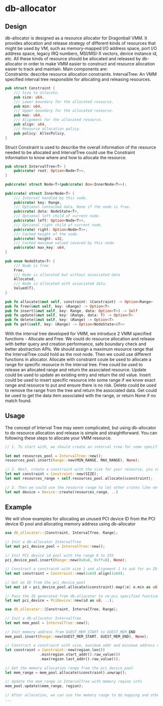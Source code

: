 # db-allocator

## Design

db-allocator is designed as a resource allocator for Dragonball VMM. It provides allocation and release strategy of different kinds of resources that might be used by VM, such as memory-mapped I/O address space, port I/O address space, legacy IRQ numbers, MSI/MSI-X vectors, device instance id, etc. All these kinds of resource should be allocated and released by db-allocator in order to make VMM easier to construct and resource allocation easier to track and maintain.
Main components are:   
Constraints: describe resource allocation constraints.
IntervalTree: An VMM specified interval tree responsible for allocating and releasing resources.

```rust
pub struct Constraint {
    /// Size to allocate.
    pub size: u64,
    /// Lower boundary for the allocated resource.
    pub min: u64,
    /// Upper boundary for the allocated resource.
    pub max: u64,
    /// Alignment for the allocated resource.
    pub align: u64,
    /// Resource allocation policy.
    pub policy: AllocPolicy,
}
```

Struct Constraint is used to describe the overall information of the resource needed to be allocated and IntervalTree could use the Constraint information to know where and how to allocate the resource.
```rust
pub struct IntervalTree<T> {
    pub(crate) root: Option<Node<T>>,
}
​
pub(crate) struct Node<T>(pub(crate) Box<InnerNode<T>>);
​
pub(crate) struct InnerNode<T> {
    /// Interval handled by this node.
    pub(crate) key: Range,
    /// Optional contained data, None if the node is free.
    pub(crate) data: NodeState<T>,
    /// Optional left child of current node.
    pub(crate) left: Option<Node<T>>,
    /// Optional right child of current node.
    pub(crate) right: Option<Node<T>>,
    /// Cached height of the node.
    pub(crate) height: u32,
    /// Cached maximum valued covered by this node.
    pub(crate) max_key: u64,
}
​
pub enum NodeState<T> {
    /// Node is free
    Free,
    /// Node is allocated but without associated data
    Allocated,
    /// Node is allocated with associated data.
    Valued(T),
}
​
pub fn allocate(&mut self, constraint: &Constraint) -> Option<Range>
pub fn free(&mut self, key: &Range) -> Option<T>
pub fn insert(&mut self, key: Range, data: Option<T>) -> Self
pub fn update(&mut self, key: &Range, data: T) -> Option<T>
pub fn delete(&mut self, key: &Range) -> Option<T> 
pub fn get(&self, key: &Range) -> Option<NodeState<&T>>

```
With the interval tree developed for VMM, we introduce 2 VMM specified functions - Allocate and Free.  We could do resource allocation and release with better query and creation performance, safe boundary check and better abstraction APIs.
We should assign a maximum resource range that the IntervalTree could hold as the root node. Then we could use different functions in allocator.
Allocate with constraint coule be used to allocate a range for specific resource in the interval tree. 
Free could be used to release an allocated range and return the associated resource.
Update could be used to update an existing entry and return the old value.
Insert could be used to insert specific resource into some range if we know exact range and resource to put and ensure there is no risk.
Delete could be used to remove the range from the tree and return the associated data.
Get could be used to get the data item associated with the range, or return None if no match found.
## Usage
The concept of Interval Tree may seem complicated, but using db-allocator to do resource allocation and release is simple and straightforward. 
You can following these steps to allocate your VMM resource.
```rust
// 1. To start with, we should create an interval tree for some specific resouces and give maximum address/id range as root node. The range here could be address range, id range, etc.
​
let mut resources_pool = IntervalTree::new(); 
resources_pool.insert(Range::new(MIN_RANGE, MAX_RANGE), None); 
​
// 2. Next, create a constraint with the size for your resource, you could also assign the maximum, minimum and alignment for the constraint. Then we could use the constraint to allocate the resource in the range we previously decided. Interval Tree will give you the appropriate range. 
let mut constraint = Constraint::new(SIZE);
let mut resources_range = self.resources_pool.allocate(&constraint);
​
// 3. Then we could use the resource range to let other crates like vm-pci / vm-device to create and maintain the device
let mut device = Device::create(resources_range, ..)
```

## Example
We will show examples for allocating an unused PCI device ID from the PCI device ID pool and allocating memory address using db-allocator
```rust
use db_allocator::{Constraint, IntervalTree, Range};
​
// Init a db-allocator IntervalTree
let mut pci_device_pool = IntervalTree::new();
​
// Init PCI device id pool with the range 0 to 255
pci_device_pool.insert(Range::new(0x0u8, 0xffu8), None); 
​
// Construct a constraint with size 1 and alignment 1 to ask for an ID. 
let mut constraint = Constraint::new(1u64).align(1u64); 
​
// Get an ID from the pci_device_pool
let mut id = pci_device_pool.allocate(&constraint).map(|e| e.min as u8); 
​
// Pass the ID generated from db-allocator to vm-pci specified functions to create pci devices
let mut pci_device = PciDevice::new(id as u8, ..);

```

```rust
use db_allocator::{Constraint, IntervalTree, Range};
​
// Init a db-allocator IntervalTree
let mut mem_pool = IntervalTree::new();
​
// Init memory address from GUEST_MEM_START to GUEST_MEM_END
mem_pool.insert(Range::new(GUEST_MEM_START, GUEST_MEM_END), None); 
​
// Construct a constraint with size, maximum addr and minimum address of memory region to ask for an memory allocation range. 
let constraint = Constraint::new(region.len())
                .min(region.start_addr().raw_value())
                .max(region.last_addr().raw_value());
​
// Get the memory allocation range from the pci_device_pool
let mem_range = mem_pool.allocate(&constraint).unwrap(); 
​
// Update the mem_range in IntervalTree with memory region info
mem_pool.update(&mem_range, region);
​
// After allocation, we can use the memory range to do mapping and other memory related work.
...
```
